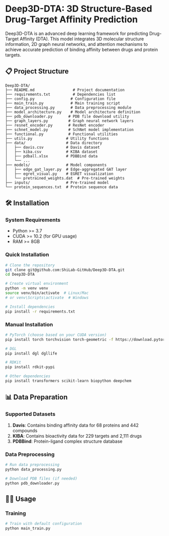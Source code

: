 # Deep3D-DTA: 3D Structure-Based Drug-Target Affinity Prediction

Deep3D-DTA is an advanced deep learning framework for predicting Drug-Target Affinity (DTA). This model integrates 3D molecular structure information, 2D graph neural networks, and attention mechanisms to achieve accurate prediction of binding affinity between drugs and protein targets.


## 📋 Project Structure

```
Deep3D-DTA/
├── README.md                 # Project documentation
├── requirements.txt          # Dependencies list
├── config.py                # Configuration file
├── main_train.py            # Main training script
├── data_processing.py       # Data preprocessing module
├── model_architecture.py    # Model architecture definition
├── pdb_downloader.py       # PDB file download utility
├── graph_layers.py         # Graph neural network layers
├── resnet_encoder.py       # ResNet encoder
├── schnet_model.py         # SchNet model implementation
├── functional.py           # Functional utilities
├── utils.py               # Utility functions
├── data/                  # Data directory
│   ├── davis.csv          # Davis dataset
│   ├── kiba.csv           # KIBA dataset
│   ├── pdball.xlsx        # PDBBind data
│   └── ...
├── models/                # Model components
│   ├── edge_gat_layer.py  # Edge-aggregated GAT layer
│   ├── egret_visual.py    # EGRET visualization
│   └── pretrained_weights.dat  # Pre-trained weights
├── inputs/                # Pre-trained model
└── protein_sequences.txt  # Protein sequence data
```

## 🛠 Installation

### System Requirements

- Python >= 3.7
- CUDA >= 10.2 (for GPU usage)
- RAM >= 8GB

### Quick Installation

```bash
# Clone the repository
git clone git@github.com:ShiLab-GitHub/Deep3D-DTA.git
cd Deep3D-DTA

# Create virtual environment
python -m venv venv
source venv/bin/activate  # Linux/Mac
# or venv\Scripts\activate  # Windows

# Install dependencies
pip install -r requirements.txt
```

### Manual Installation

```bash
# PyTorch (choose based on your CUDA version)
pip install torch torchvision torch-geometric -f https://download.pytorch.org/whl/torch_stable.html

# DGL
pip install dgl dgllife

# RDKit
pip install rdkit-pypi

# Other dependencies
pip install transformers scikit-learn biopython deepchem
```

## 📊 Data Preparation

### Supported Datasets

1. **Davis**: Contains binding affinity data for 68 proteins and 442 compounds
2. **KIBA**: Contains bioactivity data for 229 targets and 2,111 drugs
3. **PDBBind**: Protein-ligand complex structure database

### Data Preprocessing

```bash
# Run data preprocessing
python data_processing.py

# Download PDB files (if needed)
python pdb_downloader.py
```

## 🏃‍♂️ Usage

### Training

```bash
# Train with default configuration
python main_train.py

```

